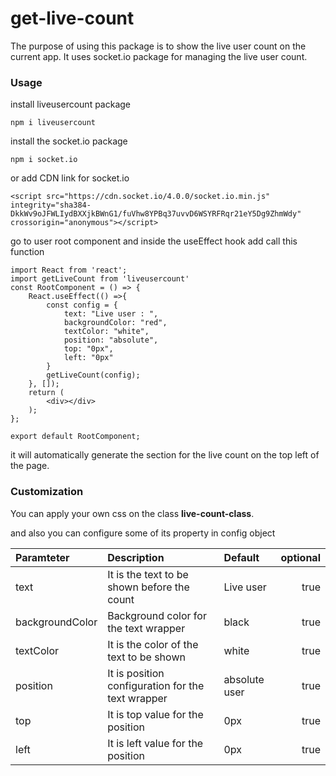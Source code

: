 # get-live-count

The purpose of using this package is to show the live user count on the current app. It uses socket.io package for managing the live user count.

### Usage
install liveusercount package
```
npm i liveusercount
```

install the socket.io package

```
npm i socket.io
```

or add CDN link for socket.io
```
<script src="https://cdn.socket.io/4.0.0/socket.io.min.js" integrity="sha384-DkkWv9oJFWLIydBXXjkBWnG1/fuVhw8YPBq37uvvD6WSYRFRqr21eY5Dg9ZhmWdy" crossorigin="anonymous"></script>
```

go to user root component and inside the useEffect hook add call this function

```
import React from 'react';
import getLiveCount from 'liveusercount'
const RootComponent = () => {
    React.useEffect(() =>{
        const config = {
            text: "Live user : ",
            backgroundColor: "red",
            textColor: "white",
            position: "absolute",
            top: "0px",
            left: "0px"
        }
        getLiveCount(config);
    }, []);
    return (
        <div></div>
    );
};

export default RootComponent;

```

it will automatically generate the section for the live count on the top left of the page.

### Customization

You can apply your own css on the class **live-count-class**.

and also you can configure some of its property in config object

| Paramteter | Description | Default | optional |
| :---    | :----| :---- | ----: |
| text | It is the text to be shown before the count | Live user | true|
| backgroundColor | Background color for the text wrapper | black | true|
| textColor | It is the color of the text to be shown | white | true|
| position | It is position configuration for the text wrapper  | absolute user | true|
| top | It is top value for the position | 0px | true|
| left | It is left value for the position | 0px | true|



